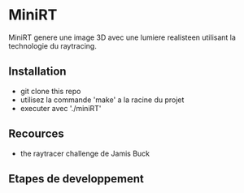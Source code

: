 # MiniRT

MiniRT genere une image 3D avec une lumiere realisteen utilisant la technologie du raytracing.

## Installation

- git clone this repo
- utilisez la commande 'make' a la racine du projet
- executer avec './miniRT'

## Recources 

- the raytracer challenge de Jamis Buck

## Etapes de developpement
